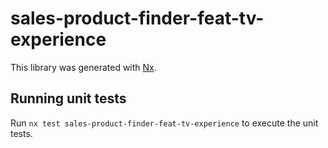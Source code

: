 # sales-product-finder-feat-tv-experience

This library was generated with [Nx](https://nx.dev).

## Running unit tests

Run `nx test sales-product-finder-feat-tv-experience` to execute the unit tests.
